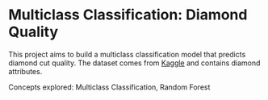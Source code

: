 # Multiclass Classification: Diamond Quality
This project aims to build a multiclass classification model that predicts diamond cut quality. The dataset comes from [Kaggle](https://www.kaggle.com/datasets/shivam2503/diamonds) and contains diamond attributes.

Concepts explored: Multiclass Classification, Random Forest